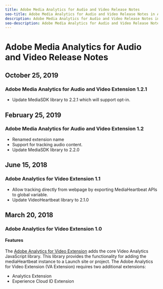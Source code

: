 ```yaml
---
title: Adobe Media Analytics for Audio and Video Release Notes
seo-title: Adobe Media Analytics for Audio and Video Release Notes in Adobe Experience Platform Launch
description: Adobe Media Analytics for Audio and Video Release Notes in Adobe Experience Platform Launch
seo-description: Adobe Media Analytics for Audio and Video Release Notes in Adobe Experience Platform Launch
---
```


# Adobe Media Analytics for Audio and Video Release Notes

## October 25, 2019

### Adobe Media Analytics for Audio and Video Extension 1.2.1

* Update MediaSDK library to 2.2.1 which will support opt-in.

## February 25, 2019

### Adobe Media Analytics for Audio and Video Extension 1.2

* Renamed extension name
* Support for tracking audio content.
* Update MediaSDK library to 2.2.0

## June 15, 2018

### Adobe Analytics for Video Extension 1.1

* Allow tracking directly from webpage by exporting MediaHeartbeat APIs to global variable.
* Update VideoHeartbeat library to 2.1.0

## March 20, 2018

### Adobe Analytics for Video Extension 1.0

#### **Features**

The [Adobe Analytics for Video Extension](/help/extension-reference/web/adobe-media-analytics-for-audio-and-video-extension/overview.md) adds the core Video Analytics JavaScript library. This library provides the functionality for adding the mediaHeartbeat instance to a Launch site or project. The Adobe Analytics for Video Extension (VA Extension) requires two additional extensions:

* Analytics Extension
* Experience Cloud ID Extension
